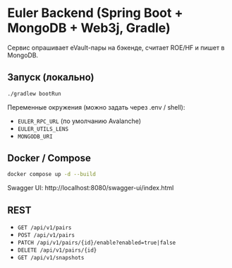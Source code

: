 # Euler Backend (Spring Boot + MongoDB + Web3j, Gradle)

Сервис опрашивает eVault-пары на бэкенде, считает ROE/HF и пишет в MongoDB.

## Запуск (локально)
```bash
./gradlew bootRun
```
Переменные окружения (можно задать через .env / shell):
- `EULER_RPC_URL` (по умолчанию Avalanche)
- `EULER_UTILS_LENS`
- `MONGODB_URI`

## Docker / Compose
```bash
docker compose up -d --build
```
Swagger UI: http://localhost:8080/swagger-ui/index.html

## REST
- `GET /api/v1/pairs`
- `POST /api/v1/pairs`
- `PATCH /api/v1/pairs/{id}/enable?enabled=true|false`
- `DELETE /api/v1/pairs/{id}`
- `GET /api/v1/snapshots`
